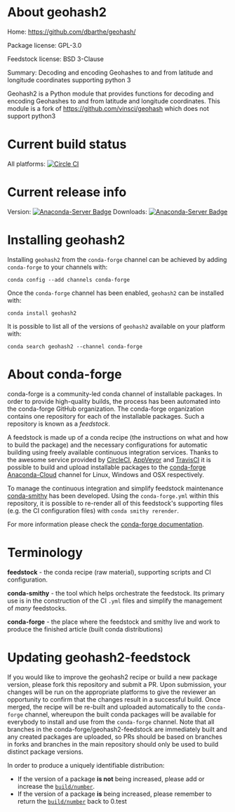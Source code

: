 About geohash2
==============

Home: https://github.com/dbarthe/geohash/

Package license: GPL-3.0

Feedstock license: BSD 3-Clause

Summary: Decoding and encoding Geohashes to and from latitude and longitude coordinates supporting python 3

Geohash2 is a Python module that provides functions for decoding and encoding Geohashes to and from latitude and longitude coordinates. This module is a fork of https://github.com/vinsci/geohash which does not support python3


Current build status
====================

All platforms: [![Circle CI](https://circleci.com/gh/conda-forge/geohash2-feedstock.svg?style=shield)](https://circleci.com/gh/conda-forge/geohash2-feedstock)

Current release info
====================
Version: [![Anaconda-Server Badge](https://anaconda.org/conda-forge/geohash2/badges/version.svg)](https://anaconda.org/conda-forge/geohash2)
Downloads: [![Anaconda-Server Badge](https://anaconda.org/conda-forge/geohash2/badges/downloads.svg)](https://anaconda.org/conda-forge/geohash2)

Installing geohash2
===================

Installing `geohash2` from the `conda-forge` channel can be achieved by adding `conda-forge` to your channels with:

```
conda config --add channels conda-forge
```

Once the `conda-forge` channel has been enabled, `geohash2` can be installed with:

```
conda install geohash2
```

It is possible to list all of the versions of `geohash2` available on your platform with:

```
conda search geohash2 --channel conda-forge
```


About conda-forge
=================

conda-forge is a community-led conda channel of installable packages.
In order to provide high-quality builds, the process has been automated into the
conda-forge GitHub organization. The conda-forge organization contains one repository
for each of the installable packages. Such a repository is known as a *feedstock*.

A feedstock is made up of a conda recipe (the instructions on what and how to build
the package) and the necessary configurations for automatic building using freely
available continuous integration services. Thanks to the awesome service provided by
[CircleCI](https://circleci.com/), [AppVeyor](http://www.appveyor.com/)
and [TravisCI](https://travis-ci.org/) it is possible to build and upload installable
packages to the [conda-forge](https://anaconda.org/conda-forge)
[Anaconda-Cloud](http://docs.anaconda.org/) channel for Linux, Windows and OSX respectively.

To manage the continuous integration and simplify feedstock maintenance
[conda-smithy](http://github.com/conda-forge/conda-smithy) has been developed.
Using the ``conda-forge.yml`` within this repository, it is possible to re-render all of
this feedstock's supporting files (e.g. the CI configuration files) with ``conda smithy rerender``.

For more information please check the [conda-forge documentation](https://conda-forge.org/docs/).

Terminology
===========

**feedstock** - the conda recipe (raw material), supporting scripts and CI configuration.

**conda-smithy** - the tool which helps orchestrate the feedstock.
                   Its primary use is in the construction of the CI ``.yml`` files
                   and simplify the management of *many* feedstocks.

**conda-forge** - the place where the feedstock and smithy live and work to
                  produce the finished article (built conda distributions)


Updating geohash2-feedstock
===========================

If you would like to improve the geohash2 recipe or build a new
package version, please fork this repository and submit a PR. Upon submission,
your changes will be run on the appropriate platforms to give the reviewer an
opportunity to confirm that the changes result in a successful build. Once
merged, the recipe will be re-built and uploaded automatically to the
`conda-forge` channel, whereupon the built conda packages will be available for
everybody to install and use from the `conda-forge` channel.
Note that all branches in the conda-forge/geohash2-feedstock are
immediately built and any created packages are uploaded, so PRs should be based
on branches in forks and branches in the main repository should only be used to
build distinct package versions.

In order to produce a uniquely identifiable distribution:
 * If the version of a package **is not** being increased, please add or increase
   the [``build/number``](http://conda.pydata.org/docs/building/meta-yaml.html#build-number-and-string).
 * If the version of a package **is** being increased, please remember to return
   the [``build/number``](http://conda.pydata.org/docs/building/meta-yaml.html#build-number-and-string)
   back to 0.test
